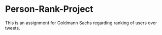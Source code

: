 # Person-Rank-Project
This is an assignment for Goldmann Sachs regarding ranking of  users over tweets.
